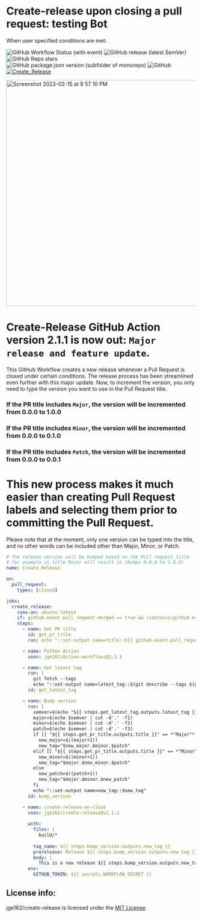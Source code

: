 # Create-release upon closing a pull request: testing Bot

When user specified conditions are met:  

![GitHub Workflow Status (with event)](https://img.shields.io/github/actions/workflow/status/jge162/Action-Workflows/create_release.yml)
![GitHub release (latest SemVer)](https://img.shields.io/github/v/release/jge162/create-release)
![GitHub Repo stars](https://img.shields.io/github/stars/jge162/create-release)
![GitHub package.json version (subfolder of monorepo)](https://img.shields.io/github/package-json/v/jge162/create-release?filename=package.json)
![GitHub](https://img.shields.io/github/license/jge162/create-release?color=purple)
[![Create_Release](https://github.com/jge162/create-release/actions/workflows/create_release.yml/badge.svg)](https://github.com/jge162/create-release/actions/workflows/create_release.yml)

<img width="600" alt="Screenshot 2023-02-15 at 9 57 10 PM" src="https://user-images.githubusercontent.com/31228460/219280855-90b2d767-cf8c-49e8-8226-269fa190b42e.png">

# Create-Release GitHub Action version 2.1.1 is now out: `Major release and feature update`. 

This GitHub Workflow creates a new release whenever a Pull Request is closed under certain conditions. 
The release process has been streamlined even further with this major update. Now, to increment the version, 
you only need to type the version you want to use in the Pull Request title.


### If the PR title includes `Major`, the version will be incremented from 0.0.0 to 1.0.0
### If the PR title includes `Minor`, the version will be incremented from 0.0.0 to 0.1.0 
### If the PR title includes `Patch`, the version will be incremented from 0.0.0 to 0.0.1 

# This new process makes it much easier than creating Pull Request labels and selecting them prior to committing the Pull Request.

Please note that at the moment, only one version can be typed into the title, 
and no other words can be included other than Major, Minor, or Patch.

```yaml
# The release version will be bumped based on the Pull request title 
# for example in title Major will result in (bumps 0.0.0 to 1.0.0)
name: Create_Release

on:
  pull_request:
    types: [closed]

jobs:
  create_release:
    runs-on: ubuntu-latest
    if: github.event.pull_request.merged == true && (contains(github.event.pull_request.title, 'Major') ||            contains(github.event.pull_request.title, 'Minor') || contains(github.event.pull_request.title, 'Patch')) && github.event.pull_request.user.login == 'jge162'
    steps:  
      - name: Get PR title
        id: get_pr_title
        run: echo "::set-output name=title::${{ github.event.pull_request.title }}"

      - name: Python Action
        uses: jge162/Action-workflows@2.1.1

      - name: Get latest tag
        run: |
          git fetch --tags
          echo "::set-output name=latest_tag::$(git describe --tags $(git rev-list --tags --max-count=1))"
        id: get_latest_tag

      - name: Bump version
        run: |
          semver=$(echo "${{ steps.get_latest_tag.outputs.latest_tag }}")
          major=$(echo $semver | cut -d'.' -f1)
          minor=$(echo $semver | cut -d'.' -f2)
          patch=$(echo $semver | cut -d'.' -f3)
          if [[ "${{ steps.get_pr_title.outputs.title }}" == *"Major"* ]]; then
            new_major=$((major+1))
            new_tag="$new_major.$minor.$patch"
          elif [[ "${{ steps.get_pr_title.outputs.title }}" == *"Minor"* ]]; then
            new_minor=$((minor+1))
            new_tag="$major.$new_minor.$patch"
          else
            new_patch=$((patch+1))
            new_tag="$major.$minor.$new_patch"
          fi
          echo "::set-output name=new_tag::$new_tag"
        id: bump_version

      - name: create-release-on-close
        uses: jge162/create-release@v2.1.1
  
        with:
          files: |
            build/*
            
          tag_name: ${{ steps.bump_version.outputs.new_tag }}
          prerelease: Release ${{ steps.bump_version.outputs.new_tag }}
          body: |
            This is a new release ${{ steps.bump_version.outputs.new_tag }} which will include the following changes: ${{ steps.get_pr_title.outputs.title }}
        env:
          GITHUB_TOKEN: ${{ secrets.WORKFLOW_SECRET }}
```

## License info:

jge162/create-release is licensed under the [MIT License](https://github.com/jge162/create-release/blob/main/LICENSE)
